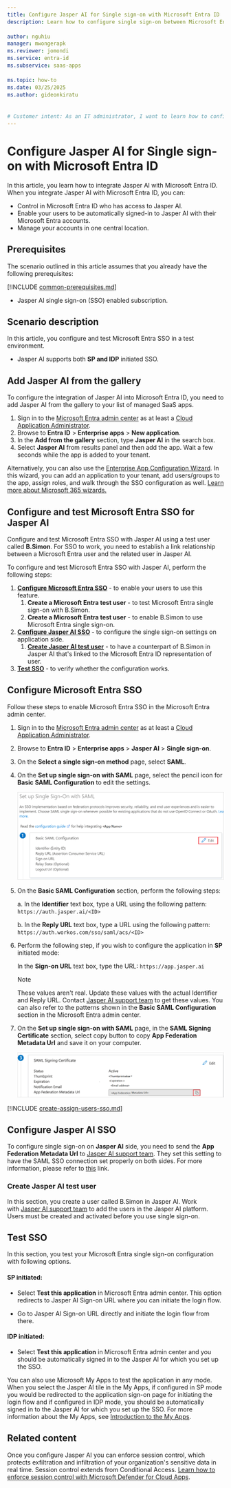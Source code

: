 ```yaml
---
title: Configure Jasper AI for Single sign-on with Microsoft Entra ID
description: Learn how to configure single sign-on between Microsoft Entra ID and Jasper AI.

author: nguhiu
manager: mwongerapk
ms.reviewer: jomondi
ms.service: entra-id
ms.subservice: saas-apps

ms.topic: how-to
ms.date: 03/25/2025
ms.author: gideonkiratu


# Customer intent: As an IT administrator, I want to learn how to configure single sign-on between Microsoft Entra ID and Jasper AI so that I can control who has access to Jasper AI, enable automatic sign-in with Microsoft Entra accounts, and manage my accounts in one central location.
---
```


# Configure Jasper AI for Single sign-on with Microsoft Entra ID

In this article,  you learn how to integrate Jasper AI with Microsoft Entra ID. When you integrate Jasper AI with Microsoft Entra ID, you can:

* Control in Microsoft Entra ID who has access to Jasper AI.
* Enable your users to be automatically signed-in to Jasper AI with their Microsoft Entra accounts.
* Manage your accounts in one central location.

## Prerequisites
The scenario outlined in this article assumes that you already have the following prerequisites:

[!INCLUDE [common-prerequisites.md](~/identity/saas-apps/includes/common-prerequisites.md)]
* Jasper AI single sign-on (SSO) enabled subscription.

## Scenario description

In this article,  you configure and test Microsoft Entra SSO in a test environment.

* Jasper AI supports both **SP and IDP** initiated SSO.

## Add Jasper AI from the gallery

To configure the integration of Jasper AI into Microsoft Entra ID, you need to add Jasper AI from the gallery to your list of managed SaaS apps.

1. Sign in to the [Microsoft Entra admin center](https://entra.microsoft.com) as at least a [Cloud Application Administrator](~/identity/role-based-access-control/permissions-reference.md#cloud-application-administrator).
1. Browse to **Entra ID** > **Enterprise apps** > **New application**.
1. In the **Add from the gallery** section, type **Jasper AI** in the search box.
1. Select **Jasper AI** from results panel and then add the app. Wait a few seconds while the app is added to your tenant.

Alternatively, you can also use the [Enterprise App Configuration Wizard](https://portal.office.com/AdminPortal/home?Q=Docs#/azureadappintegration). In this wizard, you can add an application to your tenant, add users/groups to the app, assign roles, and walk through the SSO configuration as well. [Learn more about Microsoft 365 wizards.](/microsoft-365/admin/misc/azure-ad-setup-guides)

## Configure and test Microsoft Entra SSO for Jasper AI

Configure and test Microsoft Entra SSO with Jasper AI using a test user called **B.Simon**. For SSO to work, you need to establish a link relationship between a Microsoft Entra user and the related user in Jasper AI.

To configure and test Microsoft Entra SSO with Jasper AI, perform the following steps:

1. **[Configure Microsoft Entra SSO](#configure-microsoft-entra-sso)** - to enable your users to use this feature.
    1. **Create a Microsoft Entra test user** - to test Microsoft Entra single sign-on with B.Simon.
    1. **Create a Microsoft Entra test user** - to enable B.Simon to use Microsoft Entra single sign-on.
1. **[Configure Jasper AI SSO](#configure-jasper-ai-sso)** - to configure the single sign-on settings on application side.
    1. **[Create Jasper AI test user](#create-jasper-ai-test-user)** - to have a counterpart of B.Simon in Jasper AI that's linked to the Microsoft Entra ID representation of user.
1. **[Test SSO](#test-sso)** - to verify whether the configuration works.

## Configure Microsoft Entra SSO

Follow these steps to enable Microsoft Entra SSO in the Microsoft Entra admin center.

1. Sign in to the [Microsoft Entra admin center](https://entra.microsoft.com) as at least a [Cloud Application Administrator](~/identity/role-based-access-control/permissions-reference.md#cloud-application-administrator).
1. Browse to **Entra ID** > **Enterprise apps** > **Jasper AI** > **Single sign-on**.
1. On the **Select a single sign-on method** page, select **SAML**.
1. On the **Set up single sign-on with SAML** page, select the pencil icon for **Basic SAML Configuration** to edit the settings.

   ![Screenshot shows how to edit Basic SAML Configuration.](common/edit-urls.png "Basic Configuration")

1. On the **Basic SAML Configuration** section, perform the following steps:

    a. In the **Identifier** text box, type a URL using the following pattern:
    `https://auth.jasper.ai/<ID>`

    b. In the **Reply URL** text box, type a URL using the following pattern:
    `https://auth.workos.com/sso/saml/acs/<ID>`

1. Perform the following step, if you wish to configure the application in **SP** initiated mode:

    In the **Sign-on URL** text box, type the URL:
    `https://app.jasper.ai`

	> [!NOTE]
	> These values aren't real. Update these values with the actual Identifier and Reply URL. Contact [Jasper AI support team](mailto:hey@jasper.ai) to get these values. You can also refer to the patterns shown in the **Basic SAML Configuration** section in the Microsoft Entra admin center.

1. On the **Set up single sign-on with SAML** page, in the **SAML Signing Certificate** section, select copy button to copy **App Federation Metadata Url** and save it on your computer.

	![Screenshot shows the Certificate download link.](common/copy-metadataurl.png "Certificate")

[!INCLUDE [create-assign-users-sso.md](~/identity/saas-apps/includes/create-assign-users-sso.md)]

## Configure Jasper AI SSO

To configure single sign-on on **Jasper AI** side, you need to send the **App Federation Metadata Url** to [Jasper AI support team](mailto:hey@jasper.ai). They set this setting to have the SAML SSO connection set properly on both sides. For more information, please refer to [this](https://jasper7631.zendesk.com/hc/articles/20020759202843-Configuring-Azure-Single-Sign-On-SSO-for-Jasper) link.

### Create Jasper AI test user

In this section, you create a user called B.Simon in Jasper AI. Work with [Jasper AI support team](mailto:hey@jasper.ai) to add the users in the Jasper AI platform. Users must be created and activated before you use single sign-on.

## Test SSO 

In this section, you test your Microsoft Entra single sign-on configuration with following options.
 
#### SP initiated:
 
* Select **Test this application** in Microsoft Entra admin center. This option redirects to Jasper AI Sign-on URL where you can initiate the login flow.  
 
* Go to Jasper AI Sign-on URL directly and initiate the login flow from there.
 
#### IDP initiated:
 
* Select **Test this application** in Microsoft Entra admin center and you should be automatically signed in to the Jasper AI for which you set up the SSO.
 
You can also use Microsoft My Apps to test the application in any mode. When you select the Jasper AI tile in the My Apps, if configured in SP mode you would be redirected to the application sign-on page for initiating the login flow and if configured in IDP mode, you should be automatically signed in to the Jasper AI for which you set up the SSO. For more information about the My Apps, see [Introduction to the My Apps](https://support.microsoft.com/account-billing/sign-in-and-start-apps-from-the-my-apps-portal-2f3b1bae-0e5a-4a86-a33e-876fbd2a4510).

## Related content

Once you configure Jasper AI you can enforce session control, which protects exfiltration and infiltration of your organization's sensitive data in real time. Session control extends from Conditional Access. [Learn how to enforce session control with Microsoft Defender for Cloud Apps](/cloud-app-security/proxy-deployment-any-app).